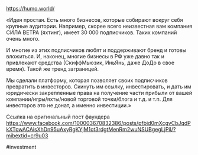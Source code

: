 
https://humo.world/

«Идея простая. Есть много бизнесов, которые собирают вокруг себя крупные аудитории. Например, скорее всего неизвестная вам компания СИЛА ВЕТРА (яхтинг), имеет 30 000 подписчиков. Таких компаний очень много.  

И многие из этих подписчиков любят и поддерживают бренд и готовы вложиться. И, наконец, многие бизнесы в РФ уже давно так и привлекают средства (СкиффМьюзик, ИньЯнь, даже ДоДо в свое время). Такой же тренд заграницей. 

Мы сделали платформу, которая позволяет своих подписчиков превратить в инвесторов. Скинуть им ссылку, инвестировать, и дать им юридически закрепленные права на получение части прибыли от вашей компании/игры/яхты/новой торговой точки/блога и т.д. и т.п. Для инвесторов это не донат, а именно инвестиции.»

Ссылка на оригинальный пост фаундера https://www.facebook.com/100003670832386/posts/pfbid0mXcgvCbJqdPkXTpwACAisXhDn95uAxyRgKYjM1ot3rdgtMenRm2wuNSUBgegLjPil/?mibextid=cr9u03

#investment 